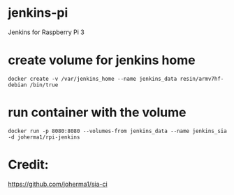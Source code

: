 # jenkins-pi
Jenkins for Raspberry Pi 3

# create volume for jenkins home

``
docker create -v /var/jenkins_home --name jenkins_data resin/armv7hf-debian /bin/true
``

# run container with the volume

``
docker run -p 8080:8080 --volumes-from jenkins_data --name jenkins_sia -d joherma1/rpi-jenkins
``


# Credit:

https://github.com/joherma1/sia-ci
